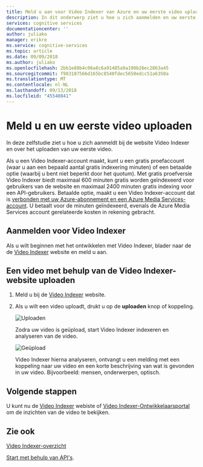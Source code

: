```yaml
---
title: Meld u aan voor Video Indexer van Azure en uw eerste video uploaden | Microsoft Docs
description: In dit onderwerp ziet u hoe u zich aanmelden en uw eerste video met behulp van de Video Indexer-website uploaden.
services: cognitive services
documentationcenter: ''
author: juliako
manager: erikre
ms.service: cognitive-services
ms.topic: article
ms.date: 09/09/2018
ms.author: juliako
ms.openlocfilehash: 2bb1e88b4c06a8c6a91485a9a190b26ec2863a45
ms.sourcegitcommit: f983187566d165bc8540fdec5650edcc51a6350a
ms.translationtype: MT
ms.contentlocale: nl-NL
ms.lasthandoff: 09/13/2018
ms.locfileid: "45540841"
---
```

# <a name="sign-up-and-upload-your-first-video"></a>Meld u en uw eerste video uploaden

In deze zelfstudie ziet u hoe u zich aanmeldt bij de website Video Indexer en over het uploaden van uw eerste video.

Als u een Video Indexer-account maakt, kunt u een gratis proefaccount (waar u aan een bepaald aantal gratis indexering minuten) of een betaalde optie (waarbij u bent niet beperkt door het quotum). Met gratis proefversie Video Indexer biedt maximaal 600 minuten gratis worden geïndexeerd voor gebruikers van de website en maximaal 2400 minuten gratis indexing voor een API-gebruikers. Betaalde optie, maakt u een Video Indexer-account dat is [verbonden met uw Azure-abonnement en een Azure Media Services-account](connect-to-azure.md). U betaalt voor de minuten geïndexeerd, evenals de Azure Media Services account gerelateerde kosten in rekening gebracht. 

## <a name="sign-up-for-video-indexer"></a>Aanmelden voor Video Indexer

Als u wilt beginnen met het ontwikkelen met Video Indexer, blader naar de de [Video Indexer](https://www.videoindexer.com) website en meld u aan.

## <a name="upload-a-video-using-the-video-indexer-website"></a>Een video met behulp van de Video Indexer-website uploaden

1. Meld u bij de [Video Indexer](https://www.videoindexer.ai/) website.
2. Als u wilt een video uploadt, drukt u op de **uploaden** knop of koppeling.

    ![Uploaden](./media/video-indexer-get-started/video-indexer-upload.png)

    Zodra uw video is geüpload, start Video Indexer indexeren en analyseren van de video.

    ![Geüpload](./media/video-indexer-get-started/video-indexer-uploaded.png) 

    Video Indexer hierna analyseren, ontvangt u een melding met een koppeling naar uw video en een korte beschrijving van wat is gevonden in uw video. Bijvoorbeeld: mensen, onderwerpen, optisch.

## <a name="next-steps"></a>Volgende stappen

U kunt nu de [Video Indexer](video-indexer-view-edit.md) webiste of [Video Indexer-Ontwikkelaarsportal](video-indexer-use-apis.md) om de inzichten van de video te bekijken. 

## <a name="see-also"></a>Zie ook

[Video Indexer-overzicht](video-indexer-overview.md)

[Start met behulp van API's](video-indexer-use-apis.md).

